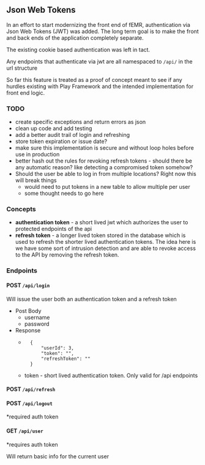 ## Json Web Tokens

In an effort to start modernizing the front end of fEMR, authentication via Json Web Tokens (JWT) was added. The long term goal is to make the front and back ends of the application completely separate.

The existing cookie based authentication was left in tact. 

Any endpoints that authenticate via jwt are all namespaced to `/api/` in the url structure

So far this feature is treated as a proof of concept meant to see if any hurdles existing with Play Framework and the intended implementation for front end logic.

### TODO

- create specific exceptions and return errors as json 
- clean up code and add testing
- add a better audit trail of login and refreshing
- store token expiration or issue date?
- make sure this implementation is secure and without loop holes before use in production
- better hash out the rules for revoking refresh tokens - should there be any automatic reason? like detecting a compromised token somehow?
- Should the user be able to log in from multiple locations? Right now this will break things
    - would need to put tokens in a new table to allow multiple per user
    - some thought needs to go here

### Concepts

- **authentication token** - a short lived jwt which authorizes the user to protected endpoints of the api 
- **refresh token** - a longer lived token stored in the database which is used to refresh the shorter lived authentication tokens. The idea here is we have some sort of intrusion detection and are able to revoke access to the API by removing the refresh token.


### Endpoints

#### POST `/api/login`

Will issue the user both an authentication token and a refresh token

- Post Body
    - username
    - password
- Response
    - ```
        {
            "userId": 3,
            "token": "",
            "refreshToken": ""
        }
        ```
    - token - short lived authentication token. Only valid for /api endpoints
    
    
#### POST `/api/refresh`


#### POST `/api/logout`

*required auth token

#### GET `/api/user`

*requires auth token

Will return basic info for the current user